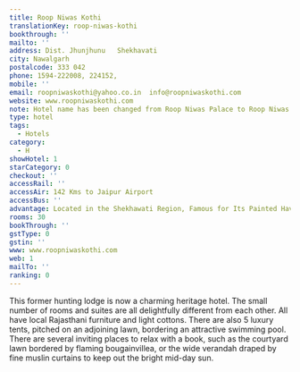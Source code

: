```yaml
---
title: Roop Niwas Kothi
translationKey: roop-niwas-kothi
bookthrough: ''
mailto: ''
address: Dist. Jhunjhunu   Shekhavati
city: Nawalgarh
postalcode: 333 042
phone: 1594-222008, 224152,
mobile: ''
email: roopniwaskothi@yahoo.co.in  info@roopniwaskothi.com
website: www.roopniwaskothi.com
note: Hotel name has been changed from Roop Niwas Palace to Roop Niwas Kothi
type: hotel
tags:
  - Hotels
category:
  - H
showHotel: 1
starCategory: 0
checkout: ''
accessRail: ''
accessAir: 142 Kms to Jaipur Airport
accessBus: ''
advantage: Located in the Shekhawati Region, Famous for Its Painted Havelis
rooms: 30
bookThrough: ''
gstType: 0
gstin: ''
www: www.roopniwaskothi.com
web: 1
mailTo: ''
ranking: 0
---
```







This former hunting lodge is now a charming heritage hotel. The small number of rooms and suites are all delightfully different from each other. All have local Rajasthani furniture and light cottons.     There are also 5 luxury tents, pitched on an adjoining lawn, bordering an attractive swimming pool. There are several inviting places to relax with a book, such as the courtyard lawn bordered by flaming bougainvillea, or the wide verandah draped by fine muslin curtains to keep out the bright mid-day sun.
